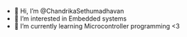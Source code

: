 - 👋 Hi, I’m @ChandrikaSethumadhavan
- 👀 I’m interested in Embedded systems
- 🌱 I’m currently learning Microcontroller programming <3

<!---
ChandrikaSethumadhavan/ChandrikaSethumadhavan is a ✨ special ✨ repository because its `README.md` (this file) appears on your GitHub profile.
You can click the Preview link to take a look at your changes.
--->
